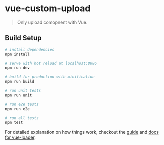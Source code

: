 # vue-custom-upload

> Only upload comopnent with Vue.

## Build Setup

``` bash
# install dependencies
npm install

# serve with hot reload at localhost:8086
npm run dev

# build for production with minification
npm run build

# run unit tests
npm run unit

# run e2e tests
npm run e2e

# run all tests
npm test
```

For detailed explanation on how things work, checkout the [guide](http://vuejs-templates.github.io/webpack/) and [docs for vue-loader](http://vuejs.github.io/vue-loader).

